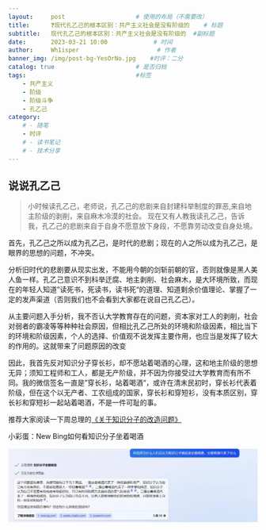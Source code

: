 ```yaml
---
layout:     post                    # 使用的布局（不需要改）
title:      ❓现代孔乙己的根本区别：共产主义社会是没有阶级的	# 标题 
subtitle:   现代孔乙己的根本区别：共产主义社会是没有阶级的	 #副标题
date:       2023-03-21 10:00             # 时间
author:     Wh1isper                      # 作者
banner_img: /img/post-bg-YesOrNo.jpg    #时评：二分
catalog: true                       # 是否归档
tags:                               #标签
    - 共产主义
    - 阶级
    - 阶级斗争
    - 孔乙己
category:
    # - 随笔
    - 时评
    # - 读书笔记
    # - 技术分享
---
```


## 说说孔乙己
> 小时候读孔乙己，老师说，孔乙己的悲剧来自封建科举制度的罪恶,来自地主阶级的剥削，来自麻木冷漠的社会。
> 现在又有人教我读孔乙己，告诉我，孔乙己的悲剧来自于自身不愿意放下身段，不愿靠劳动改变自身处境。

首先，孔乙己之所以成为孔乙己，是时代的悲剧；现在的人之所以成为孔乙己，是眼界的思想的问题，不冲突。

分析旧时代的悲剧要从现实出发，不能用今朝的剑斩前朝的官，否则就像是黑人美人鱼一样。孔乙己意识不到科举迂腐、地主剥削、社会麻木，是大环境所致，而现在的年轻人知道”读死书，死读书，读书死“的道理、知道剩余价值理论、掌握了一定的发声渠道（否则我们也不会看到大家都在说自己孔乙己）。

从主要问题入手分析，我不否认大学教育存在的问题，资本家对工人的剥削，社会对弱者的霸凌等等种种社会原因，但相比孔乙己所处的环境和阶级因素，相比当下的环境和阶级因素，个人的选择、价值观不说发挥主要作用，也应当是发挥了较大的作用的。这就带来了问题原因的改变

因此，我首先反对知识分子穿长衫，却不愿站着喝酒的心理，这和地主阶级的思想无异；须知工程师和工人，都是无产阶级，并不因为你接受过大学教育而有所不同。我的微信签名一直是”穿长衫，站着喝酒“，或许在清末民初时，穿长衫代表着阶级，但在这个以无产者、工农组成的国家，穿长衫和穿短衫，没有本质区别，穿长衫和穿短衫一起站着喝酒，不是一件可耻的事。

推荐大家阅读一下周总理的[《关于知识分子的改造问题》](https://www.marxists.org/chinese/zhouenlai/237.htm)

小彩蛋：New Bing如何看知识分子坐着喝酒

![](../img/2023-03-21-现代孔乙己/bing-answer.jpg)
